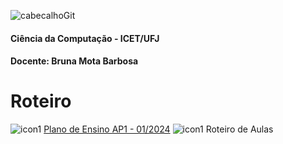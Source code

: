 ![cabecalhoGit](https://github.com/brunamota/AP1/assets/66503956/367f3ba9-d248-4323-8c9c-413816fe2d37)

#### Ciência da Computação - ICET/UFJ
#### Docente: Bruna Mota Barbosa

# Roteiro


![icon1](https://github.com/brunamota/AP1/assets/66503956/7de06d90-88b4-4843-b38a-321f0d05819a) [Plano de Ensino AP1 - 01/2024](https://github.com/brunamota/AP1/files/14948809/Plano.de.Ensino.AP1.-.01.2024.pdf)
![icon1](https://github.com/brunamota/AP1/assets/66503956/7de06d90-88b4-4843-b38a-321f0d05819a) Roteiro de Aulas

